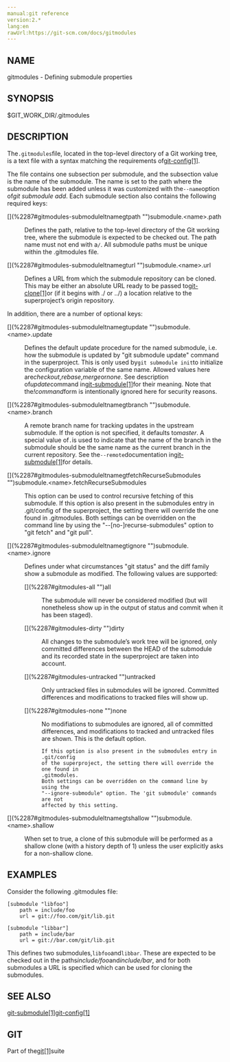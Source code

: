 ```yaml
---
manual:git reference
version:2.*
lang:en
rawUrl:https://git-scm.com/docs/gitmodules
---
```



## [](%2287#_name "")NAME<a name="_name"></a>


gitmodules - Defining submodule properties





## [](%2287#_synopsis "")SYNOPSIS<a name="_synopsis"></a>


$GIT_WORK_DIR/.gitmodules





## [](%2287#_description "")DESCRIPTION<a name="_description"></a>


The`.gitmodules`file, located in the top-level directory of a Git working tree, is a text file with a syntax matching the requirements of[git-config[1]](%2249    "").




The file contains one subsection per submodule, and the subsection value is the name of the submodule. The name is set to the path where the submodule has been added unless it was customized with the`--name`option of<em>git submodule add</em>. Each submodule section also contains the following required keys:


<dl><dt id='gitmodules-submoduleltnamegtpath'>[](%2287#gitmodules-submoduleltnamegtpath "")submodule.&lt;name&gt;.path</dt><dd>

Defines the path, relative to the top-level directory of the Git working tree, where the submodule is expected to be checked out. The path name must not end with a`/`. All submodule paths must be unique within the .gitmodules file.

</dd><dt id='gitmodules-submoduleltnamegturl'>[](%2287#gitmodules-submoduleltnamegturl "")submodule.&lt;name&gt;.url</dt><dd>

Defines a URL from which the submodule repository can be cloned. This may be either an absolute URL ready to be passed to[git-clone[1]](%2252    "")or (if it begins with ./ or ../) a location relative to the superproject’s origin repository.

</dd></dl>


In addition, there are a number of optional keys:


<dl><dt id='gitmodules-submoduleltnamegtupdate'>[](%2287#gitmodules-submoduleltnamegtupdate "")submodule.&lt;name&gt;.update</dt><dd>

Defines the default update procedure for the named submodule, i.e. how the submodule is updated by &quot;git submodule update&quot; command in the superproject. This is only used by`git submodule init`to initialize the configuration variable of the same name. Allowed values here are<em>checkout</em>,<em>rebase</em>,<em>merge</em>or<em>none</em>. See description of<em>update</em>command in[git-submodule[1]](%2272    "")for their meaning. Note that the<em>!command</em>form is intentionally ignored here for security reasons.

</dd><dt id='gitmodules-submoduleltnamegtbranch'>[](%2287#gitmodules-submoduleltnamegtbranch "")submodule.&lt;name&gt;.branch</dt><dd>

A remote branch name for tracking updates in the upstream submodule. If the option is not specified, it defaults to<em>master</em>. A special value of`.`is used to indicate that the name of the branch in the submodule should be the same name as the current branch in the current repository. See the`--remote`documentation in[git-submodule[1]](%2272    "")for details.

</dd><dt id='gitmodules-submoduleltnamegtfetchRecurseSubmodules'>[](%2287#gitmodules-submoduleltnamegtfetchRecurseSubmodules "")submodule.&lt;name&gt;.fetchRecurseSubmodules</dt><dd>

This option can be used to control recursive fetching of this submodule. If this option is also present in the submodules entry in .git/config of the superproject, the setting there will override the one found in .gitmodules. Both settings can be overridden on the command line by using the &quot;--[no-]recurse-submodules&quot; option to &quot;git fetch&quot; and &quot;git pull&quot;.

</dd><dt id='gitmodules-submoduleltnamegtignore'>[](%2287#gitmodules-submoduleltnamegtignore "")submodule.&lt;name&gt;.ignore</dt><dd>

Defines under what circumstances &quot;git status&quot; and the diff family show a submodule as modified. The following values are supported:

<dl><dt id='gitmodules-all'>[](%2287#gitmodules-all "")all</dt><dd>

The submodule will never be considered modified (but will nonetheless show up in the output of status and commit when it has been staged).

</dd><dt id='gitmodules-dirty'>[](%2287#gitmodules-dirty "")dirty</dt><dd>

All changes to the submodule’s work tree will be ignored, only committed differences between the HEAD of the submodule and its recorded state in the superproject are taken into account.

</dd><dt id='gitmodules-untracked'>[](%2287#gitmodules-untracked "")untracked</dt><dd>

Only untracked files in submodules will be ignored. Committed differences and modifications to tracked files will show up.

</dd><dt id='gitmodules-none'>[](%2287#gitmodules-none "")none</dt><dd>

No modifiations to submodules are ignored, all of committed differences, and modifications to tracked and untracked files are shown. This is the default option.


```
If this option is also present in the submodules entry in .git/config
of the superproject, the setting there will override the one found in
.gitmodules.
Both settings can be overridden on the command line by using the
"--ignore-submodule" option. The 'git submodule' commands are not
affected by this setting.
```


</dd></dl>
</dd><dt id='gitmodules-submoduleltnamegtshallow'>[](%2287#gitmodules-submoduleltnamegtshallow "")submodule.&lt;name&gt;.shallow</dt><dd>

When set to true, a clone of this submodule will be performed as a shallow clone (with a history depth of 1) unless the user explicitly asks for a non-shallow clone.

</dd></dl>



## [](%2287#_examples "")EXAMPLES<a name="_examples"></a>


Consider the following .gitmodules file:



```
[submodule "libfoo"]
	path = include/foo
	url = git://foo.com/git/lib.git
```



```
[submodule "libbar"]
	path = include/bar
	url = git://bar.com/git/lib.git
```




This defines two submodules,`libfoo`and`libbar`. These are expected to be checked out in the paths<em>include/foo</em>and<em>include/bar</em>, and for both submodules a URL is specified which can be used for cloning the submodules.





## [](%2287#_see_also "")SEE ALSO<a name="_see_also"></a>


[git-submodule[1]](%2272    "")[git-config[1]](%2249    "")





## [](%2287#_git "")GIT<a name="_git"></a>


Part of the[git[1]](%2248    "")suite





